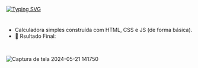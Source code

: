 [![Typing SVG](https://readme-typing-svg.herokuapp.com/?color=46BABE&size=35&center=true&vCenter=true&width=1000&lines=Calculadora+Simples+(JS))](https://git.io/typing-svg)

# 

- Calculadora simples construída com HTML, CSS e JS (de forma básica).
- 🧮 Rsultado Final:

<br>

![Captura de tela 2024-05-21 141750](https://github.com/Kakventura/21-11-2023-Calculadora-PW/assets/125403596/5b15a6a5-930b-4a52-868c-4a10bd4a6592)




